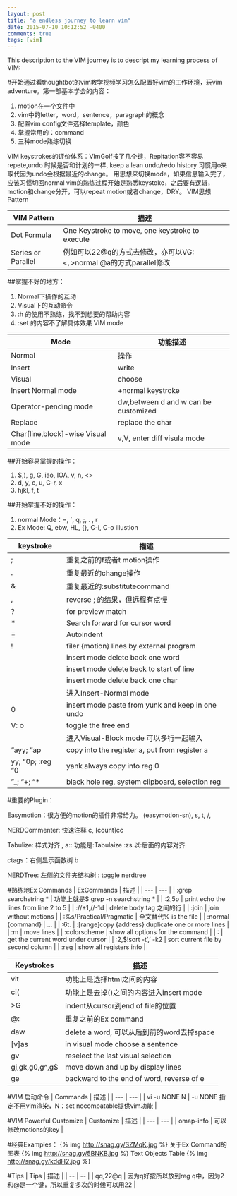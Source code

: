 ```yaml
---
layout: post
title: "a endless journey to learn vim"
date: 2015-07-10 10:12:52 -0400
comments: true
tags: [vim]
---
```


This description to the VIM journey is to descript my learning process of VIM:

#开始通过看thoughtbot的vim教学视频学习怎么配置好vim的工作环境，玩vim adventure。第一部基本学会的内容：
1.  motion在一个文件中
2.  vim中的letter，word，sentence，paragraph的概念
3.  配置vim config文件选择template，颜色
4.  掌握常用的：command
5.  三种mode熟练切换

<!--more-->
VIM keystrokes的评价体系：VImGolf按了几个键，Repitation容不容易repete,undo 时候是否和计划的一样, keep a lean undo/redo history
习惯用<Esc>o来取代<CR>因为undo会根据最近的change。
用思想来切换mode，如果信息输入完了，应该习惯切回normal
vim的熟练过程开始是熟悉keystoke，之后要有逻辑，motion和change分开，可以repeat motion或者change，DRY。
VIM思想Pattern

| VIM Pattern        | 描述                                                                |
| ---                | ---                                                                 |
| Dot Formula        | One Keystroke to move, one keystroke to execute                     |
| Series or Parallel | 例如可以22@q的方式去修改，亦可以VG:`<,`>normal @a的方式parallel修改 |

##掌握不好的地方：
1.  Normal下操作的互动
2.  Visual下的互动命令
3.  :h 的使用不熟练，找不到想要的帮助内容
4.  :set 的内容不了解具体效果 VIM mode   


| Mode                              | 功能描述                             |
| ---                               | ---                                  |
| Normal                            | 操作                                 |
| Insert                            | write                                |
| Visual                            | choose                               |
| Insert Normal mode                | <C-o>+normal keystroke               |
| Operator-pending mode             | dw,between d and w can be customized |
| Replace                           | replace the char                     |
| Char[line,block]-wise Visual mode | v,V,<C-v> enter diff visula mode     |

##开始容易掌握的操作：
1.  $,), g, G, iao, IOA, v, n, <>
2.  d, y, c, u, C-r, x
3.  hjkl, f, t

##开始掌握不好的操作：
1.  normal Mode：=, `, q, ;, . , r
2.  Ex Mode: Q, ebw, HL, {}, C-i, C-o illustion   


| keystroke        | 描述                                             |
| ---              | ---                                              |
| ;                | 重复之前的f或者t motion操作                      |
| .                | 重复最近的change操作                             |
| &                | 重复最近的:substitutecommand                     |
| ,                | reverse ; 的结果，但远程有点慢                   |
| ?                | for preview match                                |
| *                | Search forward for cursor word                   |
| =                | Autoindent                                       |
| !                | filer {motion} lines by external program         |
| <C-w>            | insert mode delete back one word                 |
| <C-u>            | insert mode delete back to start of line         |
| <C-h>            | insert mode delete back one char                 |
| <C-o>            | 进入Insert-Normal mode                           |
| <C-r>0           | insert mode paste from yunk and keep in one undo |
| V: o             | toggle the free end                              |
| <C-v>            | 进入Visual-Block mode 可以多行一起输入           |
| “ayy; “ap        | copy into the register a, put from register a    |
| yy; “0p; :reg “0 | yank always copy into reg 0                      |
| ”_; “+; “*       | black hole reg, system clipboard, selection reg  |


#重要的Plugin：

Easymotion：很方便的motion的插件非常给力。
<Plug>(easymotion-sn),                      <Leader>s,                                               t,  /,

NERDCommenter: 快速注释
<Leader>c,                                  [count]<Leader>cc

Tabulize: 样式对齐
,                                           a:: 功能是:Tabulaize \:zs<CR> 以:后面的内容对齐

ctags：右侧显示函数树
<Leader>b

NERDTree: 左侧的文件夹结构树
<C-e>: toggle nerdtree

#熟练地Ex Commands
| ExCommands               | 描述                                               |
| ---                      | ---                                                |
| :grep searchstring *     | 功能上就是$ grep -n searchstring *                 |
| :2,5p                    | print echo the lines from line 2 to 5              |
| :/<body>/+1,/</body>/-1d | delete body tag 之间的行                           |
| :join                    | join without motions                               |
| :%s/Practical/Pragmatic  | 全文替代% is the file                              |
| :normal {command}        | ...                                                |
| :6t.                     | :[range]copy {address} duplicate one or more lines |
| :m                       | move lines                                         |
| :colorscheme <C-d>       | show all options for the command                   |
| :<C-r><C-w>              | get the current word under cursor                  |
| :2,$!sort -t’,’ -k2      | sort current file by second column                 |
| :reg                     | show all registers info                            |

| Keystrokes     | 描述                                       |
| ---            | ---                                        |
| vit            | 功能上是选择html<tag></tag>之间的内容      |
| ci(            | 功能上是去掉()之间的内容进入insert mode    |
| >G             | indent从cursor到end of file的位置          |
| @:             | 重复之前的Ex command                       |
| daw            | delete a word, 可以从后到前的word去掉space |
| [v]as          | in visual mode choose a sentence           |
| gv             | reselect the last visual selection         |
| gj,gk,g0,g^,g$ | move down and up by display lines          |
| ge             | backward to the end of word, reverse of e  |

#VIM 启动命令
| Commands     | 描述                                                    |
| ---          | ---                                                     |
| vi -u NONE N | -u NONE 指定不用vim渲染，N：set nocompatable提供vim功能 |

#VIM Powerful Customize
| Customize | 描述                 |
| ---       | ---                  |
| omap-info | 可以修改motions的key |

#经典Examples：
{% img http://snag.gy/SZMqK.jpg %}
关于Ex Command的图表
{% img http://snag.gy/5BNKB.jpg %}
Text Objects Table
{% img http://snag.gy/kddH2.jpg %}

#Tips
| Tips    | 描述                                                                   |
| --      | --                                                                     |
| qq,22@q | 因为q好按所以放到reg q中，因为2和@是一个键，所以重复多次的时候可以用22 |
